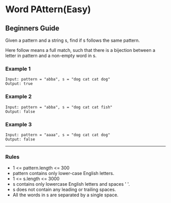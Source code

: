 # Word PAttern(Easy)

## Beginners Guide

Given a pattern and a string s, find if s follows the same pattern.

Here follow means a full match, such that there is a bijection between a letter in pattern and a non-empty word in s.

### Example 1

```go=
Input: pattern = "abba", s = "dog cat cat dog"
Output: true
```

### Example 2

```go=
Input: pattern = "abba", s = "dog cat cat fish"
Output: false
```

### Example 3

```go=
Input: pattern = "aaaa", s = "dog cat cat dog"
Output: false
```

---

### Rules

* 1 <= pattern.length <= 300
* pattern contains only lower-case English letters.
* 1 <= s.length <= 3000
* s contains only lowercase English letters and spaces ' '.
* s does not contain any leading or trailing spaces.
* All the words in s are separated by a single space.
